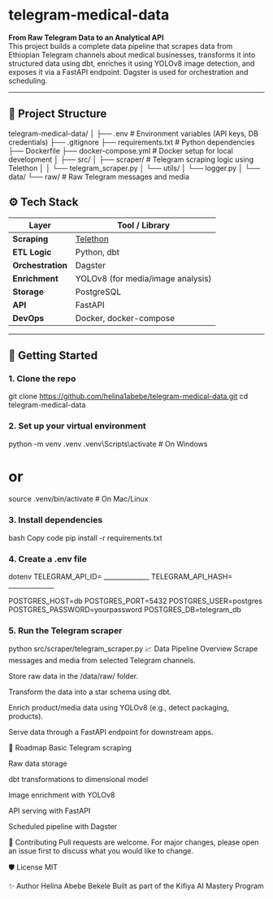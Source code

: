 # telegram-medical-data

**From Raw Telegram Data to an Analytical API**  
This project builds a complete data pipeline that scrapes data from Ethiopian Telegram channels about medical businesses, transforms it into structured data using dbt, enriches it using YOLOv8 image detection, and exposes it via a FastAPI endpoint. Dagster is used for orchestration and scheduling.

---

## 🧩 Project Structure

telegram-medical-data/
│
├── .env # Environment variables (API keys, DB credentials)
├── .gitignore
├── requirements.txt # Python dependencies
├── Dockerfile
├── docker-compose.yml # Docker setup for local development
│
├── src/
│ ├── scraper/ # Telegram scraping logic using Telethon
│ │ └── telegram_scraper.py
│ └── utils/
│ └── logger.py
│
└── data/
└── raw/ # Raw Telegram messages and media


## ⚙️ Tech Stack

| Layer          | Tool / Library           |
|----------------|--------------------------|
| **Scraping**   | [Telethon](https://github.com/LonamiWebs/Telethon)        |
| **ETL Logic**  | Python, dbt              |
| **Orchestration** | Dagster               |
| **Enrichment** | YOLOv8 (for media/image analysis) |
| **Storage**    | PostgreSQL               |
| **API**        | FastAPI                  |
| **DevOps**     | Docker, docker-compose   |

---

## 🚀 Getting Started

### 1. Clone the repo

git clone https://github.com/helina1abebe/telegram-medical-data.git
cd telegram-medical-data
### 2. Set up your virtual environment

python -m venv .venv
.venv\Scripts\activate  # On Windows
# or
source .venv/bin/activate  # On Mac/Linux
### 3. Install dependencies
bash
Copy code
pip install -r requirements.txt
### 4. Create a .env file
dotenv
TELEGRAM_API_ID= ______________
TELEGRAM_API_HASH= ______________

POSTGRES_HOST=db
POSTGRES_PORT=5432
POSTGRES_USER=postgres
POSTGRES_PASSWORD=yourpassword
POSTGRES_DB=telegram_db
### 5. Run the Telegram scraper
python src/scraper/telegram_scraper.py
📈 Data Pipeline Overview
Scrape messages and media from selected Telegram channels.

Store raw data in the /data/raw/ folder.

Transform the data into a star schema using dbt.

Enrich product/media data using YOLOv8 (e.g., detect packaging, products).

Serve data through a FastAPI endpoint for downstream apps.

📅 Roadmap
 Basic Telegram scraping

 Raw data storage

 dbt transformations to dimensional model

 Image enrichment with YOLOv8

 API serving with FastAPI

 Scheduled pipeline with Dagster

🤝 Contributing
Pull requests are welcome. For major changes, please open an issue first to discuss what you would like to change.

🛡️ License
MIT

✨ Author
Helina Abebe Bekele
Built as part of the Kifiya AI Mastery Program